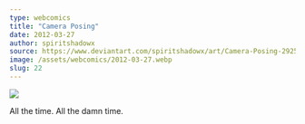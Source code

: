 ```yaml
---
type: webcomics
title: "Camera Posing"
date: 2012-03-27
author: spiritshadowx
source: https://www.deviantart.com/spiritshadowx/art/Camera-Posing-292581477
image: /assets/webcomics/2012-03-27.webp
slug: 22
---
```


![](/assets/webcomics/2012-03-27.webp)

All the time. All the damn time.

